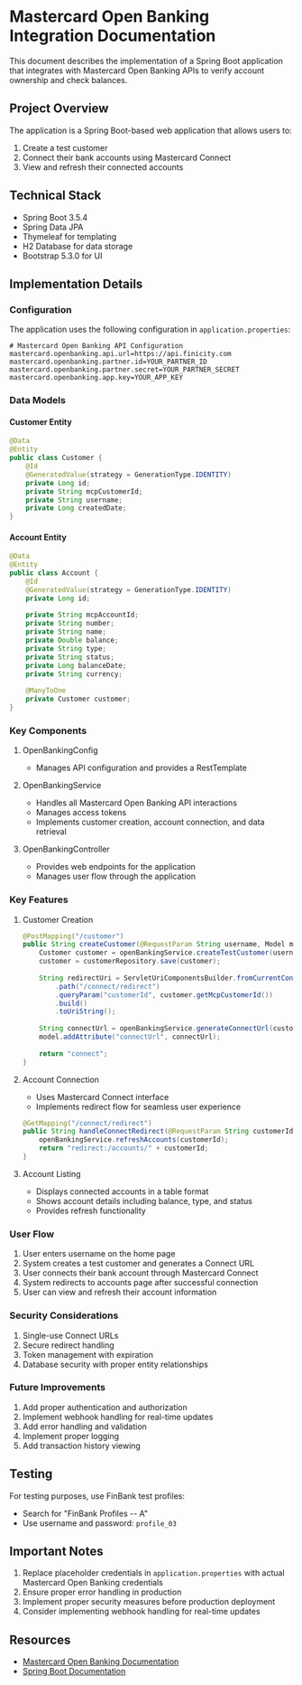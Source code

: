# Mastercard Open Banking Integration Documentation

This document describes the implementation of a Spring Boot application that integrates with Mastercard Open Banking APIs to verify account ownership and check balances.

## Project Overview

The application is a Spring Boot-based web application that allows users to:
1. Create a test customer
2. Connect their bank accounts using Mastercard Connect
3. View and refresh their connected accounts

## Technical Stack

- Spring Boot 3.5.4
- Spring Data JPA
- Thymeleaf for templating
- H2 Database for data storage
- Bootstrap 5.3.0 for UI

## Implementation Details

### Configuration

The application uses the following configuration in `application.properties`:

```properties
# Mastercard Open Banking API Configuration
mastercard.openbanking.api.url=https://api.finicity.com
mastercard.openbanking.partner.id=YOUR_PARTNER_ID
mastercard.openbanking.partner.secret=YOUR_PARTNER_SECRET
mastercard.openbanking.app.key=YOUR_APP_KEY
```

### Data Models

#### Customer Entity
```java
@Data
@Entity
public class Customer {
    @Id
    @GeneratedValue(strategy = GenerationType.IDENTITY)
    private Long id;
    private String mcpCustomerId;
    private String username;
    private Long createdDate;
}
```

#### Account Entity
```java
@Data
@Entity
public class Account {
    @Id
    @GeneratedValue(strategy = GenerationType.IDENTITY)
    private Long id;
    
    private String mcpAccountId;
    private String number;
    private String name;
    private Double balance;
    private String type;
    private String status;
    private Long balanceDate;
    private String currency;
    
    @ManyToOne
    private Customer customer;
}
```

### Key Components

1. OpenBankingConfig
   - Manages API configuration and provides a RestTemplate

2. OpenBankingService
   - Handles all Mastercard Open Banking API interactions
   - Manages access tokens
   - Implements customer creation, account connection, and data retrieval

3. OpenBankingController
   - Provides web endpoints for the application
   - Manages user flow through the application

### Key Features

1. Customer Creation
   ```java
   @PostMapping("/customer")
   public String createCustomer(@RequestParam String username, Model model) {
       Customer customer = openBankingService.createTestCustomer(username);
       customer = customerRepository.save(customer);
       
       String redirectUri = ServletUriComponentsBuilder.fromCurrentContextPath()
           .path("/connect/redirect")
           .queryParam("customerId", customer.getMcpCustomerId())
           .build()
           .toUriString();
           
       String connectUrl = openBankingService.generateConnectUrl(customer.getMcpCustomerId(), redirectUri);
       model.addAttribute("connectUrl", connectUrl);
       
       return "connect";
   }
   ```

2. Account Connection
   - Uses Mastercard Connect interface
   - Implements redirect flow for seamless user experience
   ```java
   @GetMapping("/connect/redirect")
   public String handleConnectRedirect(@RequestParam String customerId) {
       openBankingService.refreshAccounts(customerId);
       return "redirect:/accounts/" + customerId;
   }
   ```

3. Account Listing
   - Displays connected accounts in a table format
   - Shows account details including balance, type, and status
   - Provides refresh functionality

### User Flow

1. User enters username on the home page
2. System creates a test customer and generates a Connect URL
3. User connects their bank account through Mastercard Connect
4. System redirects to accounts page after successful connection
5. User can view and refresh their account information

### Security Considerations

1. Single-use Connect URLs
2. Secure redirect handling
3. Token management with expiration
4. Database security with proper entity relationships

### Future Improvements

1. Add proper authentication and authorization
2. Implement webhook handling for real-time updates
3. Add error handling and validation
4. Implement proper logging
5. Add transaction history viewing

## Testing

For testing purposes, use FinBank test profiles:
- Search for "FinBank Profiles -- A"
- Use username and password: `profile_03`

## Important Notes

1. Replace placeholder credentials in `application.properties` with actual Mastercard Open Banking credentials
2. Ensure proper error handling in production
3. Implement proper security measures before production deployment
4. Consider implementing webhook handling for real-time updates

## Resources

- [Mastercard Open Banking Documentation](https://developer.mastercard.com/open-banking-us/documentation/)
- [Spring Boot Documentation](https://docs.spring.io/spring-boot/docs/current/reference/html/)
